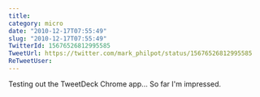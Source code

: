 ```yaml
---
title: 
category: micro
date: "2010-12-17T07:55:49"
slug: "2010-12-17T07:55:49"
TwitterId: 15676526812995585
TweetUrl: https://twitter.com/mark_philpot/status/15676526812995585
ReTweetUser: 
---
```


Testing out the TweetDeck Chrome app... So far I'm impressed.